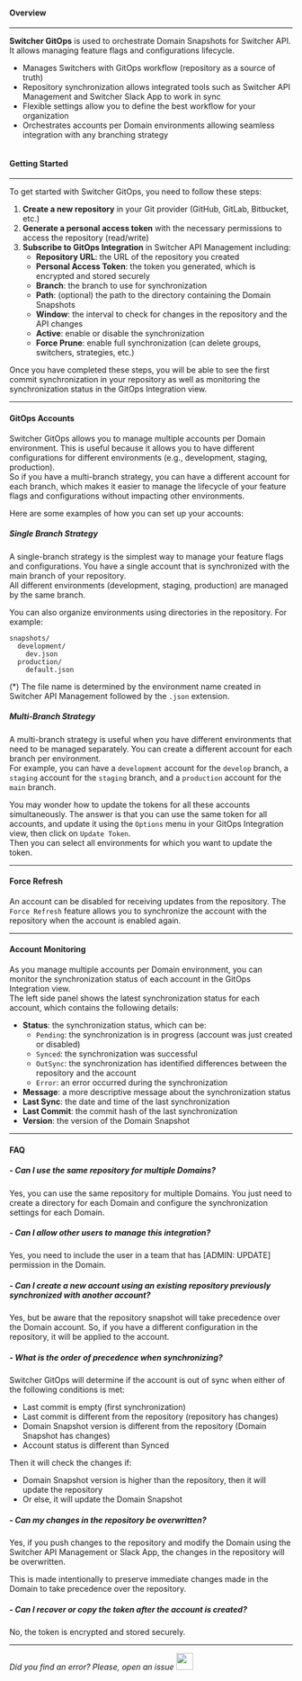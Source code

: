 #### Overview
* * *

**Switcher GitOps** is used to orchestrate Domain Snapshots for Switcher API. It allows managing feature flags and configurations lifecycle.

- Manages Switchers with GitOps workflow (repository as a source of truth)
- Repository synchronization allows integrated tools such as Switcher API Management and Switcher Slack App to work in sync
- Flexible settings allow you to define the best workflow for your organization
- Orchestrates accounts per Domain environments allowing seamless integration with any branching strategy

<img src="[$ASSETS_LOCATION]documentation/images/gitops/switcherapi_gitops_banner.png" class="image-style center width-70 dark-invert" alt=""/><p>

#### Getting Started
* * *

To get started with Switcher GitOps, you need to follow these steps:

1. **Create a new repository** in your Git provider (GitHub, GitLab, Bitbucket, etc.)
2. **Generate a personal access token** with the necessary permissions to access the repository (read/write)
3. **Subscribe to GitOps Integration** in Switcher API Management including:
    - **Repository URL**: the URL of the repository you created
    - **Personal Access Token**: the token you generated, which is encrypted and stored securely
    - **Branch**: the branch to use for synchronization
    - **Path**: (optional) the path to the directory containing the Domain Snapshots
    - **Window**: the interval to check for changes in the repository and the API changes
    - **Active**: enable or disable the synchronization
    - **Force Prune**: enable full synchronization (can delete groups, switchers, strategies, etc.)

Once you have completed these steps, you will be able to see the first commit synchronization in your repository as well as monitoring the synchronization status in the GitOps Integration view.

* * *
#### GitOps Accounts

Switcher GitOps allows you to manage multiple accounts per Domain environment. This is useful because it allows you to have different configurations for different environments (e.g., development, staging, production).<br>
So if you have a multi-branch strategy, you can have a different account for each branch, which makes it easier to manage the lifecycle of your feature flags and configurations without impacting other environments.

Here are some examples of how you can set up your accounts:

##### Single Branch Strategy
A single-branch strategy is the simplest way to manage your feature flags and configurations. You have a single account that is synchronized with the main branch of your repository.<br>
All different environments (development, staging, production) are managed by the same branch.

You can also organize environments using directories in the repository. For example:
```plaintext
snapshots/
  development/
    dev.json
  production/
    default.json
```

(*) The file name is determined by the environment name created in Switcher API Management followed by the `.json` extension.

##### Multi-Branch Strategy
A multi-branch strategy is useful when you have different environments that need to be managed separately. You can create a different account for each branch per environment.<br>
For example, you can have a `development` account for the `develop` branch, a `staging` account for the `staging` branch, and a `production` account for the `main` branch.

You may wonder how to update the tokens for all these accounts simultaneously. The answer is that you can use the same token for all accounts, and update it using the `Options` menu in your GitOps Integration view, then click on `Update Token`.<br>
Then you can select all environments for which you want to update the token.

* * *
#### Force Refresh

An account can be disabled for receiving updates from the repository. The `Force Refresh` feature allows you to synchronize the account with the repository when the account is enabled again.<br>

* * *
#### Account Monitoring

As you manage multiple accounts per Domain environment, you can monitor the synchronization status of each account in the GitOps Integration view.<br>
The left side panel shows the latest synchronization status for each account, which contains the following details:

- **Status**: the synchronization status, which can be:
    - `Pending`: the synchronization is in progress (account was just created or disabled)
    - `Synced`: the synchronization was successful
    - `OutSync`: the synchronization has identified differences between the repository and the account
    - `Error`: an error occurred during the synchronization
- **Message**: a more descriptive message about the synchronization status
- **Last Sync**: the date and time of the last synchronization
- **Last Commit**: the commit hash of the last synchronization
- **Version**: the version of the Domain Snapshot

* * *
#### FAQ

##### - Can I use the same repository for multiple Domains?
Yes, you can use the same repository for multiple Domains. You just need to create a directory for each Domain and configure the synchronization settings for each Domain.

##### - Can I allow other users to manage this integration?
Yes, you need to include the user in a team that has [ADMIN: UPDATE] permission in the Domain.

#####  - Can I create a new account using an existing repository previously synchronized with another account?
Yes, but be aware that the repository snapshot will take precedence over the Domain account. So, if you have a different configuration in the repository, it will be applied to the account.

##### - What is the order of precedence when synchronizing?
Switcher GitOps will determine if the account is out of sync when either of the following conditions is met:
- Last commit is empty (first synchronization)
- Last commit is different from the repository (repository has changes)
- Domain Snapshot version is different from the repository (Domain Snapshot has changes)
- Account status is different than Synced

Then it will check the changes if:
- Domain Snapshot version is higher than the repository, then it will update the repository
- Or else, it will update the Domain Snapshot

##### - Can my changes in the repository be overwritten?
Yes, if you push changes to the repository and modify the Domain using the Switcher API Management or Slack App, the changes in the repository will be overwritten.

This is made intentionally to preserve immediate changes made in the Domain to take precedence over the repository.

##### - Can I recover or copy the token after the account is created?
No, the token is encrypted and stored securely.

* * *

*Did you find an error? Please, open an issue*
<a href="https://github.com/switcherapi/switcher-management/issues/new?title=fix:+[gitops.md]+-+[INSERT+SHORT+DESCRIPTION]" target="_blank">
    <img src="[$ASSETS_LOCATION]github.svg" style="width: 30px;">
</a> 